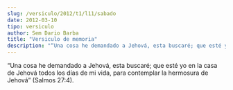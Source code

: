 ```yaml
---
slug: /versiculo/2012/t1/l11/sabado
date: 2012-03-10
tipo: versiculo
author: Sem Dario Barba
title: "Versiculo de memoria"
description: "“Una cosa he demandado a Jehová, esta buscaré; que esté yo en la casa de  Jehová todos los días de mi vida, para contemplar la hermosura de Jehová”  (Salmos 27:4)."
---
```


“Una cosa he demandado a Jehová, esta buscaré; que esté yo en la casa de Jehová todos los días de mi vida, para contemplar la hermosura de Jehová” (Salmos 27:4).
